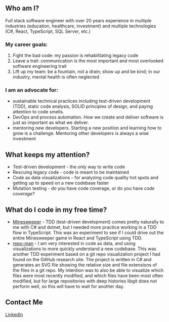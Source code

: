 
## Who am I? 
Full stack software engineer with over 20 years experience in multiple industries (education, healthcare, investment) and multiple technologies (C#, React, TypeScript, SQL Server, etc.)

### My career goals:
1. Fight the bad code: my passion is rehabilitating legacy code
2. Leave a trail: communication is the most important and most overlooked software engineering trait
3. Lift up my team: be a fountain, not a drain; show up and be kind; in our industry, mental health is often neglected

### I am an advocate for:
* sustainable technical practices including test-driven development (TDD), static code analysis, SOLID principles of design, and paying attention to code smells.
* DevOps and process automation. How we create and deliver software is just as important as what we deliver.
* mentoring new developers. Starting a new position and learning how to grow is a challenge. Mentoring other developers is always a wise investment

## What keeps my attention? 
* Test-driven development - the only way to write code
* Rescuing legacy code - code is meant to be maintained
* Code as data visualizations - for analyzing code quality hot spots and getting up to speed on a new codebase faster
* Mutation testing - do you have code coverage, or do you have _code coverage_?

## What do I code in my free time? 
* [Minesweeper](https://github.com/softwareliberationarmy/minesweeper-ts-tdd-2) - TDD (test-driven development) comes pretty naturally to me with C# and dotnet, but I needed more practice working in a TDD flow in TypeScript. This was an experiment to see if I could drive out the entire Minesweeper game in React and TypeScript using TDD.
* [repo-man](https://github.com/softwareliberationarmy/repo-man) - I am very interested in code as data, and using visualizations to more quickly understand a new codebase. This was another TDD experiment based on a git repo visualization project I had found on the GitHub research site. The project is written in C# and generates an SVG file showing the relative size and file extensions of the files in a git repo. My intention was to also be able to visualize which files were most recently modified, and which files have been most often modified, but for large repositories with deep histories libgit does not perform well, so this will have to wait for another day.


## Contact Me
[LinkedIn](https://www.linkedin.com/in/kerry-patrick-7962735)

